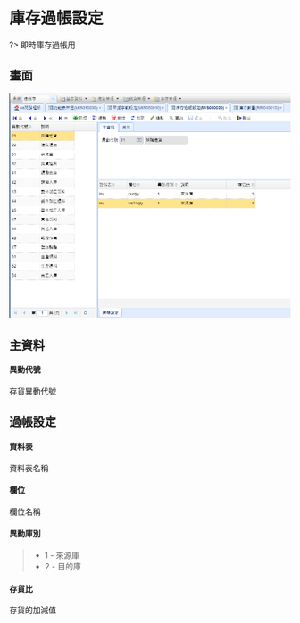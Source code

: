 # 庫存過帳設定
?>
即時庫存過帳用

## 畫面

![](../images/form/庫存過帳設定/庫存過帳設定.png)

## 主資料

#### 異動代號

存貨異動代號

## 過帳設定

#### 資料表

資料表名稱

#### 欄位

欄位名稱

#### 異動庫別

> * 1 - 來源庫
> * 2 - 目的庫

#### 存貨比

存貨的加減值
